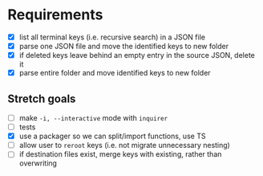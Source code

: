 # Requirements

- [x] list all terminal keys (i.e. recursive search) in a JSON file
- [x] parse one JSON file and move the identified keys to new folder
- [x] if deleted keys leave behind an empty entry in the source JSON, delete it
- [x] parse entire folder and move identified keys to new folder

## Stretch goals

- [ ] make `-i, --interactive` mode with `inquirer`
- [ ] tests
- [x] use a packager so we can split/import functions, use TS
- [ ] allow user to `reroot` keys (i.e. not migrate unnecessary nesting)
- [ ] if destination files exist, merge keys with existing, rather than overwriting
